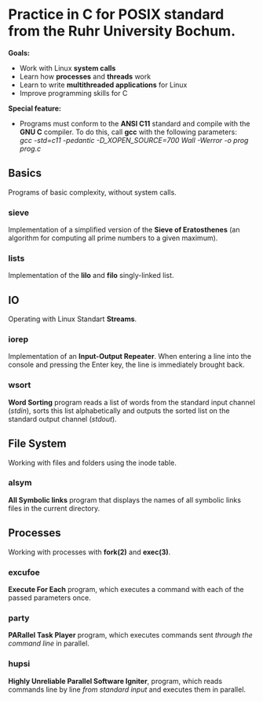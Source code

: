 # Practice in C for POSIX standard from the Ruhr University Bochum. 
**Goals:**
- Work with Linux **system calls**
- Learn how **processes** and **threads** work
- Learn to write **multithreaded applications** for Linux
- Improve programming skills for C

**Special feature:** 
- Programs must conform to the **ANSI C11** standard and compile with the **GNU C** compiler. To do this, call **gcc** with the following parameters: <br>
*gcc -std=c11 -pedantic -D_XOPEN_SOURCE=700 Wall -Werror -o prog prog.c*



## Basics
Programs of basic complexity, without system calls.

### sieve
Implementation of a simplified version of the **Sieve of Eratosthenes** (an algorithm for computing all prime numbers to a given maximum).

### lists
Implementation of the **lilo** and **filo** singly-linked list.



## IO
Operating with Linux Standart **Streams**.

### iorep
Implementation of an **Input-Output Repeater**. When entering a line into the console and pressing the Enter key, the line is immediately brought back.

### wsort
 **Word Sorting** program reads a list of words from the standard input channel (*stdin*), sorts this list alphabetically and outputs the sorted list on the standard output channel (*stdout*).


## File System
Working with files and folders using the inode table.

### alsym
**All Symbolic links** program that displays the names of all symbolic links files in the current directory.



## Processes
Working with processes with **fork(2)** and **exec(3)**.

### excufoe
**Execute For Each** program, which executes a command with each of the passed parameters once.

### party
**PARallel Task Player** program, which executes commands sent *through the command line* in parallel.

### hupsi
**Highly Unreliable Parallel Software Igniter**, program, which reads commands line by line *from standard input* and executes them in parallel.